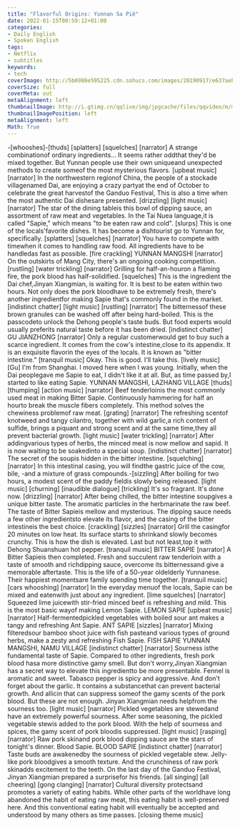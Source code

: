 ```yaml
---
title: "Flavorful Origins: Yunnan Sa Piê"
date: 2022-01-15T00:59:12+01:00
categories:
- Daily English
- Spoken English
tags:
- Netflix
- subtitles
keywords:
- tech
coverImage: http://5b0988e595225.cdn.sohucs.com/images/20190917/e637aeb7d0b64771ab0b971b854dcfab.jpeg
coverSize: full
coverMeta: out
metaAlignment: left
thumbnailImage: http://i.gtimg.cn/qqlive/img/jpgcache/files/qqvideo/m/mzc00200cj25snv.jpg
thumbnailImagePosition: left
metaAlignment: left
Math: True
---
```


<!--more-->
-[whooshes]-[thuds]
[splatters]
[squelches]
[narrator] A strange combinationof ordinary ingredients...
It seems rather oddthat they'd be mixed together.
But Yunnan people use their own uniqueand unexpected methods
to create someof the most mysterious flavors.
[upbeat music]
[narrator] In the northwestern regionof China,
the people of a stockade villagenamed Dai,
are enjoying a crazy partyat the end of October
to celebrate the great harvestof the Ganduo Festival,
This is also a time
when the most authentic Dai dishesare presented.
[drizzling]
[light music]
[narrator] The star of the dining tableis this bowl of dipping sauce,
an assortment of raw meat and vegetables.
In the Tai Nuea language,it is called "Sapie,"
which means "to be eaten raw and cold".
[slurps]
This is one of the locals'favorite dishes.
It has become a dishtourist go to Yunnan for, specifically.
[splatters]
[squelches]
[narrator] You have to compete with timewhen it comes to handling raw food.
All ingredients have to be handledas fast as possible.
[fire crackling]
YUNNAN MANGSHI
[narrator] On the outskirts of Mang City,
there's an ongoing cooking competition.
[rustling]
[water trickling]
[narrator] Grilling for half-an-houron a flaming fire,
the pork blood has half-solidified.
[squelches]
This is the ingredient the Dai chef,Jinyan Xiangmian, is waiting for.
It is best to be eaten within two hours.
Not only does the pork bloodhave to be extremely fresh,
there's another ingredientfor making Sapie
that's commonly found in the market.
[indistinct chatter]
[light music]
[rustling]
[narrator] The bitternessof these brown granules
can be washed off after being hard-boiled.
This is the passcodeto unlock the Dehong people's taste buds.
But food experts would usually preferits natural taste
before it has been dried.
[indistinct chatter]
GU JIANZHONG
[narrator] Only a regular customerwould get to buy such a scarce ingredient.
It comes from the cow's intestine,close to its appendix.
It is an exquisite flavorin the eyes of the locals.
It is known as "bitter intestine."
[tranquil music]
Okay. This is good.
I'll take this.
[lively music]
[Gu] I'm from Shanghai.
I moved here when I was young.
Initially, when the Dai peoplegave me Sapie to eat,
I didn't like it at all.
But, as time passed by,I started to like eating Sapie.
YUNNAN MANGSHI, LAZHANG VILLAGE
[thuds]
[thumping]
[action music]
[narrator] Beef tenderloinis the most commonly used meat
in making Bitter Sapie.
Continuously hammering for half an hourto break the muscle fibers completely.
This method solves the chewiness problemof raw meat.
[grating]
[narrator] The refreshing scentof knotweed and tangy cilantro,
together with wild garlic,a rich content of sulfide,
brings a piquant and strong scent
and at the same time,they all prevent bacterial growth.
[light music]
[water trickling]
[narrator] After addingvarious types of herbs,
the minced meat is now mellow and sapid.
It is now waiting to be soakedinto a special soup.
[indistinct chatter]
[narrator] The secret of the soupis hidden in the bitter intestine.
[squelching]
[narrator] In this intestinal casing,
you will findthe gastric juice of the cow, bile,
-and a mixture of grass compounds.-[sizzling]
After boiling for two hours,
a modest scent of the paddy fieldis slowly being released.
[light music]
[churning]
[inaudible dialogue]
[trickling]
It's so fragrant. It's done now.
[drizzling]
[narrator] After being chilled,
the bitter intestine soupgives a unique bitter taste.
The aromatic particles in the herbmarinate the raw beef.
The taste of Bitter Sapieis mellow and mysterious.
The dipping sauce
needs a few other ingredientsto elevate its flavor,
and the casing of the bitter intestineis the best choice.
[crackling]
[sizzles]
[narrator] Grill the casingfor 20 minutes on low heat.
Its surface starts to shrinkand slowly becomes crunchy.
This is how the dish is elevated.
Last but not least,top it with Dehong Shuanshuan hot pepper.
[tranquil music]
BITTER SAPIE
[narrator] A Bitter Sapieis then completed.
Fresh and succulent raw tenderloin
with a taste of smooth and richdipping sauce,
overcome its bitternessand give a memorable aftertaste.
This is the life of a 50-year oldelderly Yunnanese.
Their happiest momentsare family spending time together.
[tranquil music]
[cars whooshing]
[narrator] In the everyday menuof the locals,
Sapie can be mixed and eatenwith just about any ingredient.
[lime squelches]
[narrator] Squeezed lime juicewith stir-fried minced beef
is refreshing and mild.
This is the most basic wayof making Lemon Sapie.
LEMON SAPIE
[upbeat music]
[narrator] Half-fermentedpickled vegetables with boiled sour ant
makes a tangy and refreshing Ant Sapie.
ANT SAPIE
[sizzles]
[narrator] Mixing filteredsour bamboo shoot juice
with fish pasteand various types of ground herbs,
make a zesty and refreshing Fish Sapie.
FISH SAPIE
YUNNAN MANGSHI, NAMU VILLAGE
[indistinct chatter]
[narrator] Sourness isthe fundamental taste of Sapie.
Compared to other ingredients,
fresh pork blood hasa more distinctive gamy smell.
But don't worry,Jinyan Xiangmian has a secret way
to elevate this ingredientto be more presentable.
Fennel is aromatic and sweet.
Tabasco pepper is spicy and aggressive.
And don't forget about the garlic.
It contains a substancethat can prevent bacterial growth.
And allicin that can suppress someof the gamy scents of the pork blood.
But these are not enough.
Jinyan Xiangmian needs helpfrom the sourness too.
[light music]
[narrator] Pickled vegetables are stewedand have an extremely powerful sourness.
After some seasoning,
the pickled vegetable stewis added to the pork blood.
With the help of sourness and spices,
the gamy scent of pork bloodis suppressed.
[light music]
[rasping]
[narrator] Raw pork skinand pork blood dipping sauce
are the stars of tonight's dinner.
Blood Sapie.
BLOOD SAPIE
[indistinct chatter]
[narrator] Taste buds are awakenedby the sourness of pickled vegetable stew.
Jelly-like pork bloodgives a smooth texture.
And the crunchiness of raw pork skinadds excitement to the teeth.
On the last day of the Ganduo Festival,
Jinyan Xiangmian prepared a surprisefor his friends.
[all singing]
[all cheering]
[gong clanging]
[narrator] Cultural diversity protectsand promotes a variety of eating habits.
While other parts of the worldhave long abandoned
the habit of eating raw meat,
this eating habit is well-preserved here.
And this conventional eating habit
will eventually be accepted and understood
by many others as time passes.
[closing theme music]
